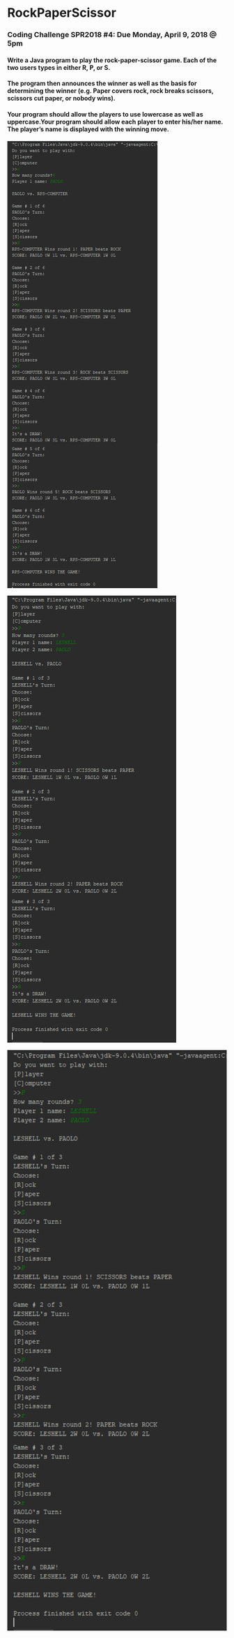 # RockPaperScissor
### Coding Challenge SPR2018 #4: Due Monday, April 9, 2018 @ 5pm
#### Write a Java program to play the rock-paper-scissor game. Each of the two users types in either R, P, or S.  
#### The program then announces the winner as well as the basis for determining the winner (e.g. Paper covers rock, rock breaks scissors, scissors cut paper, or nobody wins).  
#### Your program should allow the players to use lowercase as well as uppercase.Your program should allow each player to enter his/her name.  The player’s name is displayed with the winning move.

![alt text](https://github.com/techinologic/RockPaperScissor/blob/master/ss_1.PNG)

![alt text](https://github.com/techinologic/RockPaperScissor/blob/master/ss_2.PNG)

<p align="center">
  <img width="660" src="https://github.com/techinologic/RockPaperScissor/blob/master/ss_2.PNG">
</p>

